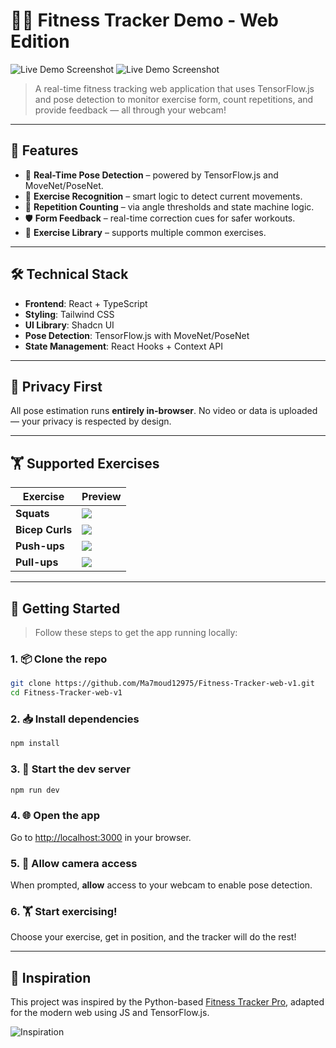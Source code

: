 # 🏋️‍♂️ Fitness Tracker Demo - Web Edition

![Live Demo Screenshot](https://github.com/user-attachments/assets/09b6c732-0cd9-40d5-a38d-1de569dd051b)
![Live Demo Screenshot](https://github.com/user-attachments/assets/c89c30a7-1c69-4c33-a919-d94407297ace)

> A real-time fitness tracking web application that uses TensorFlow.js and pose detection to monitor exercise form, count repetitions, and provide feedback — all through your webcam!

---

## 🚀 Features

- 🎯 **Real-Time Pose Detection** – powered by TensorFlow.js and MoveNet/PoseNet.
- 🧠 **Exercise Recognition** – smart logic to detect current movements.
- 🔁 **Repetition Counting** – via angle thresholds and state machine logic.
- 🛡️ **Form Feedback** – real-time correction cues for safer workouts.
- 🧾 **Exercise Library** – supports multiple common exercises.

---

## 🛠️ Technical Stack

- **Frontend**: React + TypeScript  
- **Styling**: Tailwind CSS  
- **UI Library**: Shadcn UI  
- **Pose Detection**: TensorFlow.js with MoveNet/PoseNet  
- **State Management**: React Hooks + Context API  

---

## 🔐 Privacy First

All pose estimation runs **entirely in-browser**. No video or data is uploaded — your privacy is respected by design.

---

## 🏋️ Supported Exercises

| Exercise      | Preview |
|---------------|---------|
| **Squats**     | ![](https://i.pinimg.com/originals/42/52/27/425227c898782116a5955666be277885.gif) |
| **Bicep Curls**| ![](https://i.pinimg.com/originals/68/4d/50/684d50925eabbdf60f66d4bf7013c9ef.gif) |
| **Push-ups**   | ![](https://i.pinimg.com/originals/fd/bb/09/fdbb092b58863e5c86fdb8bb1411fcea.gif) |
| **Pull-ups**   | ![](https://tunturi.org/Blogs/2022/09-pull-up.gif) |

---

## 🧪 Getting Started

> Follow these steps to get the app running locally:

### 1. 📦 Clone the repo

```bash
git clone https://github.com/Ma7moud12975/Fitness-Tracker-web-v1.git
cd Fitness-Tracker-web-v1
```

### 2. 📥 Install dependencies

```bash
npm install
```

### 3. 🧪 Start the dev server

```bash
npm run dev
```

### 4. 🌐 Open the app

Go to [http://localhost:3000](http://localhost:3000) in your browser.

### 5. 🎥 Allow camera access

When prompted, **allow** access to your webcam to enable pose detection.

### 6. 🏋️ Start exercising!

Choose your exercise, get in position, and the tracker will do the rest!

---

## 🌟 Inspiration

This project was inspired by the Python-based [Fitness Tracker Pro](https://github.com/a1harfoush/Fitness_Tracker_Pro), adapted for the modern web using JS and TensorFlow.js.

![Inspiration](https://github.com/user-attachments/assets/3c369613-96d2-48a4-b302-b330bd863fec)
